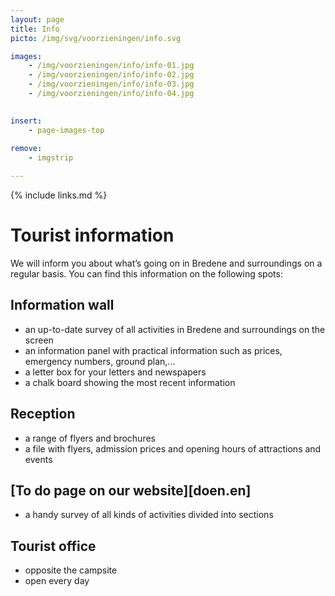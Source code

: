```yaml
---
layout: page
title: Info
picto: /img/svg/voorzieningen/info.svg

images:
    - /img/voorzieningen/info/info-01.jpg
    - /img/voorzieningen/info/info-02.jpg
    - /img/voorzieningen/info/info-03.jpg
    - /img/voorzieningen/info/info-04.jpg
    

insert:
    - page-images-top
    
remove:
    - imgstrip

---
```


{% include links.md %}

# Tourist information

We will inform you about what’s going on in Bredene and surroundings on a regular basis. You can find this information on the following spots:

## Information wall
- an up-to-date survey of all activities in Bredene and surroundings on the screen
- an information panel with practical information such as prices, emergency numbers, ground plan,...
- a letter box for your letters and newspapers
- a chalk board showing the most recent information

## Reception 
- a range of flyers and brochures
- a file with flyers, admission prices and opening hours of attractions and events

## [To do page on our website][doen.en] 
- a handy survey of all kinds of activities divided into sections

## Tourist office
- opposite the campsite
- open every day